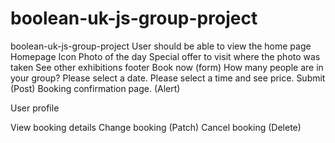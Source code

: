 # boolean-uk-js-group-project

boolean-uk-js-group-project
User should be able to view the home page
Homepage Icon
Photo of the day
Special offer to visit where the photo was taken
See other exhibitions
footer
Book now (form)
How many people are in your group?
Please select a date.
Please select a time and see price.
Submit (Post)
Booking confirmation page. (Alert)

User profile

View booking details
Change booking (Patch)
Cancel booking (Delete)
